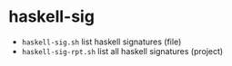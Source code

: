 # haskell-sig

- `haskell-sig.sh` list haskell signatures (file)
- `haskell-sig-rpt.sh` list all haskell signatures (project)

